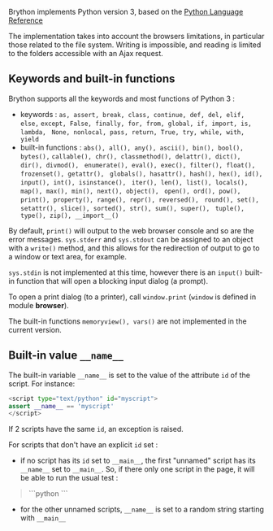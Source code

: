 Brython implements Python version 3, based on the 
[Python Language Reference](https://docs.python.org/3/reference/index.html)


The implementation takes into account the browsers limitations, in particular
those related to the file system. Writing is impossible, and reading is
limited to the folders accessible with an Ajax request.

Keywords and built-in functions
-------------------------------

Brython supports all the keywords and most functions of Python 3 :

- keywords : `as, assert, break, class, continue, def, del, elif, else,`
  `except, False, finally, for, from, global, if, import, is, lambda, `
  `None, nonlocal, pass, return, True, try, while, with, yield`
- built-in functions : `abs(), all(), any(), ascii(), bin(), bool(), bytes(),`
  `callable(), chr(), classmethod(), delattr(), dict(), dir(), divmod(), `
  `enumerate(), eval(), exec(), filter(), float(), frozenset(), getattr(), `
  `globals(), hasattr(), hash(), hex(), id(), input(), int(), isinstance(), `
  `iter(), len(), list(), locals(), map(), max(), min(), next(), object(), `
  `open(), ord(), pow(), print(), property(), range(), repr(), reversed(), `
  `round(), set(), setattr(), slice(), sorted(), str(), sum(), super(), `
  `tuple(), type(), zip(), __import__()`

By default, `print()` will output to the web browser console and so are the 
error messages. `sys.stderr` and `sys.stdout` can be assigned to an object 
with a `write()` method, and this allows for the redirection of output to go 
to a window or text area, for example.

`sys.stdin` is not implemented at this time, however there is an `input()` 
built-in function that will open a blocking input dialog (a prompt).

To open a print dialog (to a printer), call `window.print` (`window` is 
defined in module **browser**).

The built-in functions `memoryview(), vars()` are not implemented in the 
current version.

Built-in value `__name__`
-------------------------

The built-in variable `__name__` is set to the value of the attribute `id`
of the script. For instance:

```python
<script type="text/python" id="myscript">
assert __name__ == 'myscript'
</script>
```

If 2 scripts have the same `id`, an exception is raised.

For scripts that don't have an explicit `id` set :

- if no script has its `id` set to `__main__`, the first "unnamed" script has
  its `__name__` set to `__main__`. So, if there only one script in the page,
  it will be able to run the usual test :

<blockquote>
```python
<script type="text/python">
if __name__=='__main__':
    print('hello !')
</script>
```
</blockquote>

- for the other unnamed scripts, `__name__` is set to a random string starting
  with `__main__`
